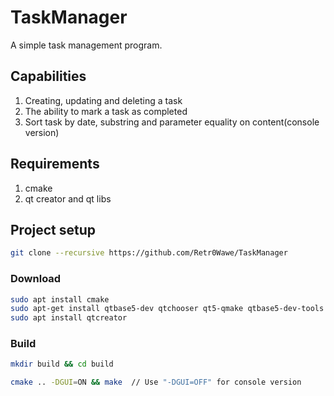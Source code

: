 # TaskManager
A simple task management program.
## Сapabilities
1) Creating, updating and deleting a task
2) The ability to mark a task as completed
3) Sort task by date, substring and parameter equality on content(console version)
## Requirements
1) cmake
2) qt creator and qt libs
## Project setup
```bash
git clone --recursive https://github.com/Retr0Wawe/TaskManager
```
### Download
```bash
sudo apt install cmake
sudo apt-get install qtbase5-dev qtchooser qt5-qmake qtbase5-dev-tools
sudo apt install qtcreator
```
### Build
```bash
mkdir build && cd build
```
```bash
cmake .. -DGUI=ON && make  // Use "-DGUI=OFF" for console version
```
